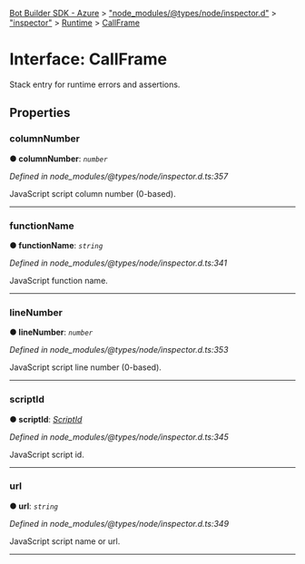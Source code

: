 [Bot Builder SDK - Azure](../README.md) > ["node_modules/@types/node/inspector.d"](../modules/_node_modules__types_node_inspector_d_.md) > ["inspector"](../modules/_node_modules__types_node_inspector_d_._inspector_.md) > [Runtime](../modules/_node_modules__types_node_inspector_d_._inspector_.runtime.md) > [CallFrame](../interfaces/_node_modules__types_node_inspector_d_._inspector_.runtime.callframe.md)



# Interface: CallFrame


Stack entry for runtime errors and assertions.


## Properties
<a id="columnnumber"></a>

###  columnNumber

**●  columnNumber**:  *`number`* 

*Defined in node_modules/@types/node/inspector.d.ts:357*



JavaScript script column number (0-based).




___

<a id="functionname"></a>

###  functionName

**●  functionName**:  *`string`* 

*Defined in node_modules/@types/node/inspector.d.ts:341*



JavaScript function name.




___

<a id="linenumber"></a>

###  lineNumber

**●  lineNumber**:  *`number`* 

*Defined in node_modules/@types/node/inspector.d.ts:353*



JavaScript script line number (0-based).




___

<a id="scriptid"></a>

###  scriptId

**●  scriptId**:  *[ScriptId](../modules/_node_modules__types_node_inspector_d_._inspector_.runtime.md#scriptid)* 

*Defined in node_modules/@types/node/inspector.d.ts:345*



JavaScript script id.




___

<a id="url"></a>

###  url

**●  url**:  *`string`* 

*Defined in node_modules/@types/node/inspector.d.ts:349*



JavaScript script name or url.




___


